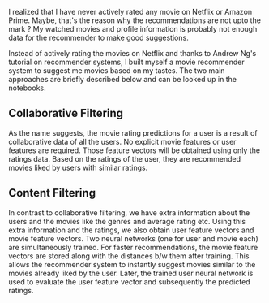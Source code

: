 I realized that I have never actively rated any movie on Netflix or Amazon Prime. Maybe, that's the reason why the recommendations are not upto the mark ? My watched movies and profile information is probably not enough data for the recommender to make good suggestions.

Instead of actively rating the movies on Netflix and thanks to Andrew Ng's tutorial on recommender systems, I built myself a movie recommender system to suggest me movies based on my tastes. The two main approaches are briefly described below and can be looked up in the notebooks.

## Collaborative Filtering

As the name suggests, the movie rating predictions for a user is a result of collaborative data of all the users. No explicit movie features or user features are required. Those feature vectors will be obtained using only the ratings data. Based on the ratings of the user, they are recommended movies liked by users with similar ratings.

## Content Filtering

In contrast to collaborative filtering, we have extra information about the users and the movies like the genres and average rating etc. Using this extra information and the ratings, we also obtain user feature vectors and movie feature vectors. Two neural networks (one for user and movie each) are simultaneously trained. For faster recommendations, the movie feature vectors are stored along with the distances b/w them after training. This allows the recommender system to instantly suggest movies similar to the movies already liked by the user. Later, the trained user neural network is used to evaluate the user feature vector and subsequently the predicted ratings. 

